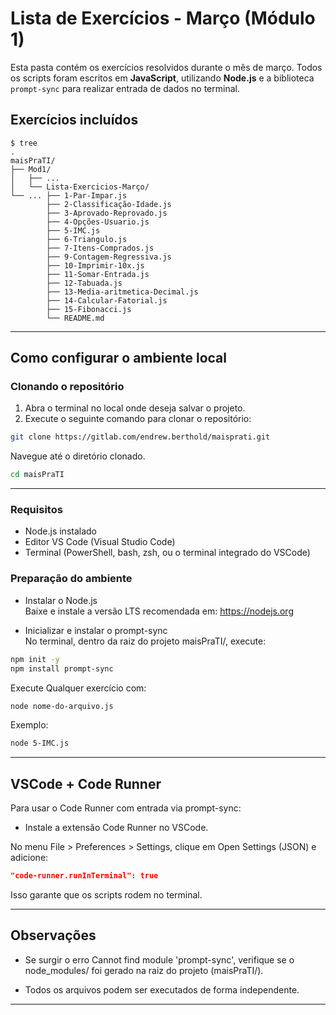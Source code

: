 # Lista de Exercícios - Março (Módulo 1)

Esta pasta contém os exercícios resolvidos durante o mês de março. Todos os scripts foram escritos em **JavaScript**, utilizando **Node.js** e a biblioteca `prompt-sync` para realizar entrada de dados no terminal.

## Exercícios incluídos

```
$ tree
.
maisPraTI/
├── Mod1/
│   ├── ...
│   └── Lista-Exercicios-Março/
└── ... ├── 1-Par-Impar.js
        ├── 2-Classificação-Idade.js
        ├── 3-Aprovado-Reprovado.js
        ├── 4-Opções-Usuario.js
        ├── 5-IMC.js
        ├── 6-Triangulo.js
        ├── 7-Itens-Comprados.js
        ├── 9-Contagem-Regressiva.js
        ├── 10-Imprimir-10x.js
        ├── 11-Somar-Entrada.js
        ├── 12-Tabuada.js
        ├── 13-Media-aritmetica-Decimal.js
        ├── 14-Calcular-Fatorial.js
        ├── 15-Fibonacci.js
        └── README.md
```
---

## Como configurar o ambiente local

### Clonando o repositório

1. Abra o terminal no local onde deseja salvar o projeto.
2. Execute o seguinte comando para clonar o repositório:

```bash
git clone https://gitlab.com/endrew.berthold/maisprati.git
```
Navegue até o diretório clonado.
```bash
cd maisPraTI
```
---
### Requisitos

- Node.js instalado
- Editor VS Code (Visual Studio Code)
- Terminal (PowerShell, bash, zsh, ou o terminal integrado do VSCode)

### Preparação do ambiente

- Instalar o Node.js \
    Baixe e instale a versão LTS recomendada em: https://nodejs.org

- Inicializar e instalar o prompt-sync \
      No terminal, dentro da raiz do projeto maisPraTI/, execute:
```bash
npm init -y
npm install prompt-sync
```
Execute Qualquer exercício com:
```bash
node nome-do-arquivo.js
```
Exemplo:
```bash
node 5-IMC.js
```
---
## VSCode + Code Runner

Para usar o Code Runner com entrada via prompt-sync:

- Instale a extensão Code Runner no VSCode.

No menu File > Preferences > Settings, clique em Open Settings (JSON) e adicione:
```json
"code-runner.runInTerminal": true
```
Isso garante que os scripts rodem no terminal.

---
## Observações

- Se surgir o erro Cannot find module 'prompt-sync', verifique se o node_modules/ foi gerado na raiz do projeto (maisPraTI/).

- Todos os arquivos podem ser executados de forma independente.

---
